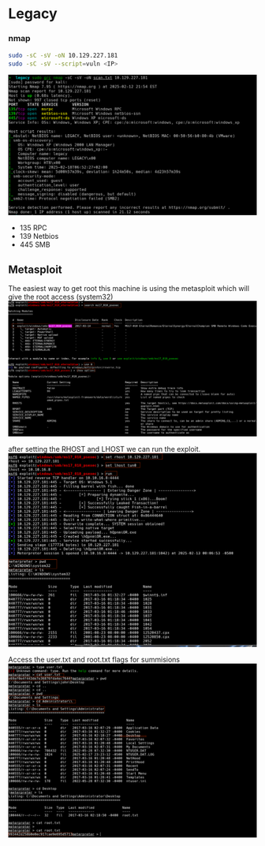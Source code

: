 # Legacy

### nmap
```bash
sudo -sC -sV -oN 10.129.227.181
sudo -sC -sV --script=vuln <IP>
```
![nmap](../../Assets/walktrhough-assets/legacy/2025-02-12.png)

- 135 RPC
- 139 Netbios
- 445 SMB

## Metasploit 
The easiest way to get root this machine is using the metasploit which will give the root access (system32)
![nmap](../../Assets/walktrhough-assets/legacy/2025-02-13.png)

after setting the RHOST and LHOST we can run the exploit.
![nmap](../../Assets/walktrhough-assets/legacy/2025-02-13_1.png)

Access the user.txt and root.txt flags for summisions
![nmap](../../Assets/walktrhough-assets/legacy/2025-02-13_2.png)

